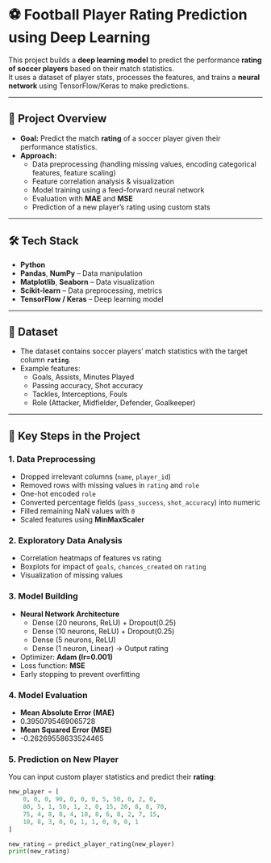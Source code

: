# ⚽ Football Player Rating Prediction using Deep Learning

This project builds a **deep learning model** to predict the performance **rating of soccer players** based on their match statistics.  
It uses a dataset of player stats, processes the features, and trains a **neural network** using TensorFlow/Keras to make predictions.

---

## 📌 Project Overview
- **Goal:** Predict the match **rating** of a soccer player given their performance statistics.  
- **Approach:**
  - Data preprocessing (handling missing values, encoding categorical features, feature scaling)
  - Feature correlation analysis & visualization
  - Model training using a feed-forward neural network
  - Evaluation with **MAE** and **MSE**
  - Prediction of a new player’s rating using custom stats  

---

## 🛠️ Tech Stack
- **Python**
- **Pandas**, **NumPy** – Data manipulation
- **Matplotlib**, **Seaborn** – Data visualization
- **Scikit-learn** – Data preprocessing, metrics
- **TensorFlow / Keras** – Deep learning model

---

## 📂 Dataset
- The dataset contains soccer players’ match statistics with the target column **`rating`**.
- Example features:
  - Goals, Assists, Minutes Played
  - Passing accuracy, Shot accuracy
  - Tackles, Interceptions, Fouls
  - Role (Attacker, Midfielder, Defender, Goalkeeper)

---

## 🔑 Key Steps in the Project

### 1. Data Preprocessing
- Dropped irrelevant columns (`name`, `player_id`)
- Removed rows with missing values in `rating` and `role`
- One-hot encoded `role`
- Converted percentage fields (`pass_success`, `shot_accuracy`) into numeric
- Filled remaining NaN values with `0`
- Scaled features using **MinMaxScaler**

### 2. Exploratory Data Analysis
- Correlation heatmaps of features vs rating  
- Boxplots for impact of `goals`, `chances_created` on `rating`  
- Visualization of missing values  

### 3. Model Building
- **Neural Network Architecture**
  - Dense (20 neurons, ReLU) + Dropout(0.25)
  - Dense (10 neurons, ReLU) + Dropout(0.25)
  - Dense (5 neurons, ReLU)
  - Dense (1 neuron, Linear) → Output rating
- Optimizer: **Adam (lr=0.001)**
- Loss function: **MSE**
- Early stopping to prevent overfitting

### 4. Model Evaluation
- **Mean Absolute Error (MAE)**
- 0.3950795469065728
- **Mean Squared Error (MSE)**
- -0.26269558633524465
  

### 5. Prediction on New Player
You can input custom player statistics and predict their **rating**:

```python
new_player = [
    0, 0, 0, 90, 0, 0, 0, 5, 50, 0, 2, 0,
    80, 5, 1, 50, 1, 2, 0, 15, 20, 8, 8, 70,
    75, 4, 8, 8, 4, 10, 8, 6, 8, 2, 7, 15,
    10, 8, 3, 0, 0, 1, 1, 0, 0, 0, 1
]

new_rating = predict_player_rating(new_player)
print(new_rating)
